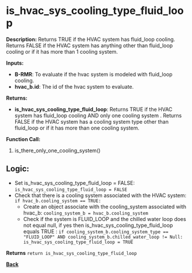 # is_hvac_sys_cooling_type_fluid_loop

**Description:** Returns TRUE if the HVAC system has fluid_loop cooling. Returns FALSE if the HVAC system has anything other than fluid_loop cooling or if it has more than 1 cooling system.   

**Inputs:**  
- **B-RMR**: To evaluate if the hvac system is modeled with fluid_loop cooling.   
- **hvac_b.id**: The id of the hvac system to evaluate.  

**Returns:**  
- **is_hvac_sys_cooling_type_fluid_loop**: Returns TRUE if the HVAC system has fluid_loop cooling AND only one cooling system . Returns FALSE if the HVAC system has a cooling system type other than fluid_loop or if it has more than one cooling system.   
 
**Function Call:**  
1. is_there_only_one_cooling_system()    

## Logic:   
- Set is_hvac_sys_cooling_type_fluid_loop = FALSE: `is_hvac_sys_cooling_type_fluid_loop = FALSE`  
- Check that there is a cooling system associated with the HVAC system: `if hvac_b.cooling_system == TRUE:`  
    - Create an object associate with the cooling_system associated with hvac_b: `cooling_system_b = hvac_b.cooling_system`
    - Check if the system is FLUID_LOOP and the chilled water loop does not equal null, if yes then is_hvac_sys_cooling_type_fluid_loop equals TRUE  : `if cooling_system_b.cooling_system_type == "FLUID_LOOP" AND cooling_system_b.chilled_water_loop != Null: is_hvac_sys_cooling_type_fluid_loop = TRUE` 

**Returns** `return is_hvac_sys_cooling_type_fluid_loop`  

**[Back](../../../_toc.md)**
